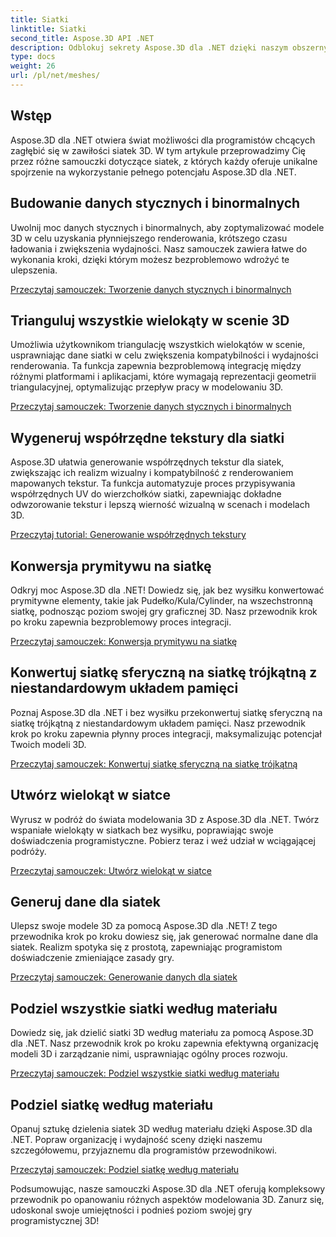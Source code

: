 ```yaml
---
title: Siatki
linktitle: Siatki
second_title: Aspose.3D API .NET
description: Odblokuj sekrety Aspose.3D dla .NET dzięki naszym obszernym samouczkom. Optymalizuj modele 3D, konwertuj prymitywy na siatki i bez wysiłku ulepszaj grafikę.
type: docs
weight: 26
url: /pl/net/meshes/
---
```

## Wstęp

Aspose.3D dla .NET otwiera świat możliwości dla programistów chcących zagłębić się w zawiłości siatek 3D. W tym artykule przeprowadzimy Cię przez różne samouczki dotyczące siatek, z których każdy oferuje unikalne spojrzenie na wykorzystanie pełnego potencjału Aspose.3D dla .NET.

## Budowanie danych stycznych i binormalnych

Uwolnij moc danych stycznych i binormalnych, aby zoptymalizować modele 3D w celu uzyskania płynniejszego renderowania, krótszego czasu ładowania i zwiększenia wydajności. Nasz samouczek zawiera łatwe do wykonania kroki, dzięki którym możesz bezproblemowo wdrożyć te ulepszenia.

[Przeczytaj samouczek: Tworzenie danych stycznych i binormalnych](./build-tangent-binormal-data/)

## Trianguluj wszystkie wielokąty w scenie 3D

Umożliwia użytkownikom triangulację wszystkich wielokątów w scenie, usprawniając dane siatki w celu zwiększenia kompatybilności i wydajności renderowania. Ta funkcja zapewnia bezproblemową integrację między różnymi platformami i aplikacjami, które wymagają reprezentacji geometrii triangulacyjnej, optymalizując przepływ pracy w modelowaniu 3D.

[Przeczytaj samouczek: Tworzenie danych stycznych i binormalnych](./convert-polygons-to-triangles/)

 
## Wygeneruj współrzędne tekstury dla siatki

Aspose.3D ułatwia generowanie współrzędnych tekstur dla siatek, zwiększając ich realizm wizualny i kompatybilność z renderowaniem mapowanych tekstur. Ta funkcja automatyzuje proces przypisywania współrzędnych UV do wierzchołków siatki, zapewniając dokładne odwzorowanie tekstur i lepszą wierność wizualną w scenach i modelach 3D.

[Przeczytaj tutorial: Generowanie współrzędnych tekstury](./generate-uv-coordinates/)


## Konwersja prymitywu na siatkę

Odkryj moc Aspose.3D dla .NET! Dowiedz się, jak bez wysiłku konwertować prymitywne elementy, takie jak Pudełko/Kula/Cylinder, na wszechstronną siatkę, podnosząc poziom swojej gry graficznej 3D. Nasz przewodnik krok po kroku zapewnia bezproblemowy proces integracji.

[Przeczytaj samouczek: Konwersja prymitywu na siatkę](./convert-primitive-to-mesh/)


## Konwertuj siatkę sferyczną na siatkę trójkątną z niestandardowym układem pamięci

Poznaj Aspose.3D dla .NET i bez wysiłku przekonwertuj siatkę sferyczną na siatkę trójkątną z niestandardowym układem pamięci. Nasz przewodnik krok po kroku zapewnia płynny proces integracji, maksymalizując potencjał Twoich modeli 3D.

[Przeczytaj samouczek: Konwertuj siatkę sferyczną na siatkę trójkątną](./convert-sphere-mesh-triangle-memory-layout/)

## Utwórz wielokąt w siatce

Wyrusz w podróż do świata modelowania 3D z Aspose.3D dla .NET. Twórz wspaniałe wielokąty w siatkach bez wysiłku, poprawiając swoje doświadczenia programistyczne. Pobierz teraz i weź udział w wciągającej podróży.

[Przeczytaj samouczek: Utwórz wielokąt w siatce](./create-polygon-in-mesh/)

## Generuj dane dla siatek

Ulepsz swoje modele 3D za pomocą Aspose.3D dla .NET! Z tego przewodnika krok po kroku dowiesz się, jak generować normalne dane dla siatek. Realizm spotyka się z prostotą, zapewniając programistom doświadczenie zmieniające zasady gry.

[Przeczytaj samouczek: Generowanie danych dla siatek](./generate-data-for-meshes/)

## Podziel wszystkie siatki według materiału

Dowiedz się, jak dzielić siatki 3D według materiału za pomocą Aspose.3D dla .NET. Nasz przewodnik krok po kroku zapewnia efektywną organizację modeli 3D i zarządzanie nimi, usprawniając ogólny proces rozwoju.

[Przeczytaj samouczek: Podziel wszystkie siatki według materiału](./split-all-meshes-by-material/)

## Podziel siatkę według materiału

Opanuj sztukę dzielenia siatek 3D według materiału dzięki Aspose.3D dla .NET. Popraw organizację i wydajność sceny dzięki naszemu szczegółowemu, przyjaznemu dla programistów przewodnikowi.

[Przeczytaj samouczek: Podziel siatkę według materiału](./split-mesh-by-material/)

Podsumowując, nasze samouczki Aspose.3D dla .NET oferują kompleksowy przewodnik po opanowaniu różnych aspektów modelowania 3D. Zanurz się, udoskonal swoje umiejętności i podnieś poziom swojej gry programistycznej 3D!